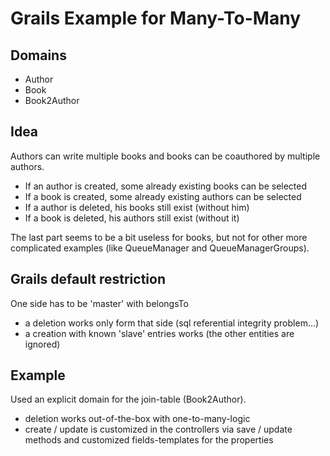 # Grails Example for Many-To-Many

## Domains
- Author
- Book
- Book2Author

## Idea
Authors can write multiple books and books can be coauthored by multiple authors.
- If an author is created, some already existing books can be selected
- If a book is created, some already existing authors can be selected
- If a author is deleted, his books still exist (without him)
- If a book is deleted, his authors still exist (without it)

The last part seems to be a bit useless for books, but not for other more complicated examples 
(like QueueManager and QueueManagerGroups).

## Grails default restriction
One side has to be 'master' with belongsTo
- a deletion works only form that side (sql referential integrity problem...)
- a creation with known 'slave' entries works (the other entities are ignored)

## Example
Used an explicit domain for the join-table (Book2Author).
- deletion works out-of-the-box with one-to-many-logic
- create / update is customized in the controllers via save / update methods and customized fields-templates for the properties